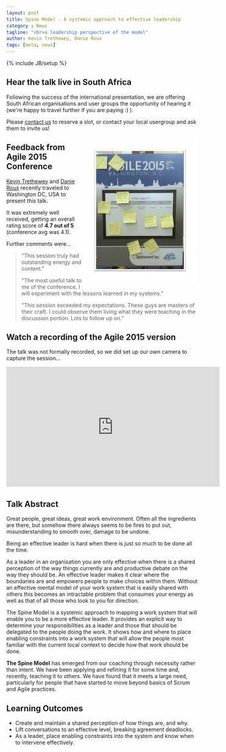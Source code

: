 ```yaml
---
layout: post
title: Spine Model - A systemic approach to effective leadership
category : News
tagline: "<br>a leadership perspective of the model"
author: Kevin Trethewey, Danie Roux
tags: [meta, news]
---
```

{% include JB/setup %}

## Hear the talk live in South Africa 

Following the success of the international presentation, we are offering South African organisations and user groups the opportunity of hearing it (we're happy to travel further if you are paying :) ).

Please [contact us](mailto:kevint@drivenalliance.com?cc=danie@danieroux.com&subject=Spine%20Model%20talk) to reserve a slot, or contact your local usergroup and ask them to invite us!

<img style="float: right; border: 30px solid white" src="/assets/images/agile2015.png">

## Feedback from Agile 2015 Conference

[Kevin Trethewey](https://twitter.com/kevintrethewey) and [Danie Roux](https://twitter.com/danieroux) recently traveled to Washington DC, USA to present this talk. 

It was extremely well received, getting an overall rating score of **4.7 out of 5** (conference avg was 4.1). 

Further comments were...

> <p>"This session truly had outstanding energy and content."</p>
> <p>"The most useful talk to me of the conference.  I will experiment with the lessons learned in my systems."</p>
> <p>"This session exceeded my expectations. These guys are masters of their craft. I could observe them living what they were teaching in the discussion portion. Lots to follow up on."</p>

## Watch a recording of the Agile 2015 version

The talk was not formally recorded, so we did set up our own camera to capture the session...

<iframe width="560" height="315" src="https://www.youtube.com/embed/6xCX3HviHp4" frameborder="0" allowfullscreen></iframe>

## Talk Abstract

Great people, great ideas, great work environment. Often all the ingredients are there, but somehow there always seems to be fires to put out, misunderstanding to smooth over, damage to be undone.

Being an effective leader is hard when there is just so much to be done all the time.

As a leader in an organisation you are only effective when there is a shared perception of the way things currently are and productive debate on the way they should be. An effective leader makes it clear where the boundaries are and empowers people to make choices within them. Without an effective mental model of your work system that is easily shared with others this becomes an intractable problem that consumes your energy as well as that of all those who look to you for direction.

The Spine Model is a systemic approach to mapping a work system that will enable you to be a more effective leader. It provides an explicit way to determine your responsibilities as a leader and those that should be delegated to the people doing the work. It shows how and where to place enabling constraints into a work system that will allow the people most familiar with the current local context to decide how that work should be done.

**The Spine Model** has emerged from our coaching through necessity rather than intent. We have been applying and refining it for some time and, recently, teaching it to others. We have found that it meets a large need, particularly for people that have started to move beyond basics of Scrum and Agile practices.

## Learning Outcomes

* Create and maintain a shared perception of how things are, and why.
* Lift conversations to an effective level, breaking agreement deadlocks.
* As a leader, place enabling constraints into the system and know when to intervene effectively.
